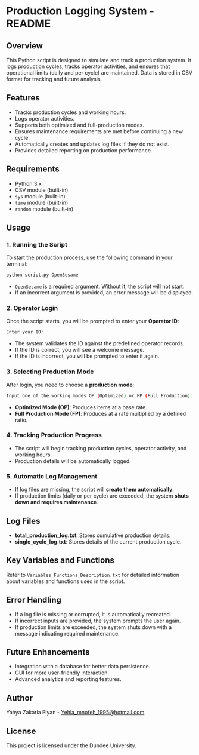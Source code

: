 # Production Logging System - README

## Overview

This Python script is designed to simulate and track a production system. It logs production cycles, tracks operator activities, and ensures that operational limits (daily and per cycle) are maintained. Data is stored in CSV format for tracking and future analysis.

## Features

- Tracks production cycles and working hours.
- Logs operator activities.
- Supports both optimized and full-production modes.
- Ensures maintenance requirements are met before continuing a new cycle.
- Automatically creates and updates log files if they do not exist.
- Provides detailed reporting on production performance.

## Requirements

- Python 3.x
- CSV module (built-in)
- `sys` module (built-in)
- `time` module (built-in)
- `random` module (built-in)

## Usage

### 1. Running the Script

To start the production process, use the following command in your terminal:

```sh
python script.py OpenSesame
```

- `OpenSesame` is a required argument. Without it, the script will not start.
- If an incorrect argument is provided, an error message will be displayed.

### 2. Operator Login

Once the script starts, you will be prompted to enter your **Operator ID**:

```sh
Enter your ID:
```

- The system validates the ID against the predefined operator records.
- If the ID is correct, you will see a welcome message.
- If the ID is incorrect, you will be prompted to enter it again.

### 3. Selecting Production Mode

After login, you need to choose a **production mode**:

```sh
Input one of the working modes OP (Optimized) or FP (Full Production):
```

- **Optimized Mode (OP)**: Produces items at a base rate.
- **Full Production Mode (FP)**: Produces at a rate multiplied by a defined ratio.

### 4. Tracking Production Progress

- The script will begin tracking production cycles, operator activity, and working hours.
- Production details will be automatically logged.

### 5. Automatic Log Management

- If log files are missing, the script will **create them automatically**.
- If production limits (daily or per cycle) are exceeded, the system **shuts down and requires maintenance**.

## Log Files

- **total\_production\_log.txt**: Stores cumulative production details.
- **single\_cycle\_log.txt**: Stores details of the current production cycle.

## Key Variables and Functions

Refer to `Variables_Functions_Description.txt` for detailed information about variables and functions used in the script.

## Error Handling

- If a log file is missing or corrupted, it is automatically recreated.
- If incorrect inputs are provided, the system prompts the user again.
- If production limits are exceeded, the system shuts down with a message indicating required maintenance.

## Future Enhancements

- Integration with a database for better data persistence.
- GUI for more user-friendly interaction.
- Advanced analytics and reporting features.

## Author
Yahya Zakaria Elyan - Yehia_mnofeh_1995@hotmail.com

## License
This project is licensed under the Dundee University.

